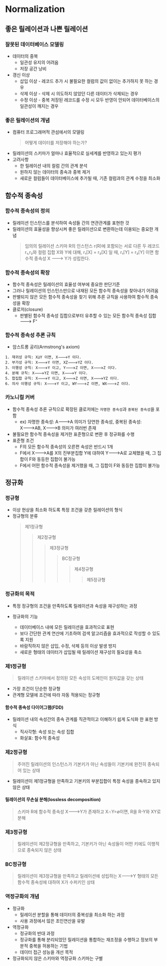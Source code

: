 # Normalization
## 좋은 릴레이션과 나쁜 릴레이션
### 잘못된 데이터베이스 모델링
* 데이터의 중복
    * 일관성 유지의 어려움
    * 저장 공간 낭비
* 갱신 이상
    * 삽입 이상 - 레코드 추가 시 불필요한 컬럼의 값이 없이는 추가하지 못 하는 경우
    * 삭제 이상 - 삭제 시 의도하지 않았던 다른 데이터가 삭제되는 경우
    * 수정 이상 - 중복 저장된 레코드를 수정 시 모두 반영이 안되어 데이터베이스의 일관성이 깨지는 경우

### 좋은 릴레이션의 개념
* 컴퓨터 프로그래머적 관섬에서의 모델링
    > 어떻게 데이터를 저장해야 하는가?
* 릴레이션의 스키마가 얼마나 효율적으로 실세계를 반영하고 있는지 평가
* 고려사항
    * 한 릴레이션 내의 컬럼 간의 관계 분석
    * 원하지 않는 데이터의 종속과 중복 제거
    * 새로운 컬럼들이 데이터베이스에 추가될 때, 기존 컬럼과의 관계 수정을 최소화

## 함수적 종속성
### 함수적 종속성의 정의
* 릴레이션 인스턴스를 분석하여 속성들 간의 연관관계를 표현한 것
* 릴레이션의 효율성을 향상시켜 좋은 릴레이션으로 변환하는데 이용되는 중요한 개념
    > 임의의 릴레이션 스키마 R의 인스턴스 r(R)에 포함되는 서로 다른 두 레코드 r₁,r₂와 컬럼 집합 X와 Y에 대해, r₁[X] = r₂[X] 일 때, r₁[Y] = r₂[Y] 이면 함수적 종속성 X 🡒 Y가 성립한다.

### 함수적 종속성의 확장
* 함수적 종속성은 릴레이션의 효율성 여부에 중요한 판단기준
* 그러나 릴레이션의 인스턴스만으로 내재된 모든 함수적 종속성을 찾아내기 어려움
* 판별되지 않은 모든 함수적 종속성을 찾기 위해 추론 규칙을 사용하여 함수적 종속성을 확장
* 클로저(closure)
    * 판별된 함수적 종속성 집합으로부터 유추할 수 있는 모든 함수적 종속성 집합 🡒 F⁺

### 함수적 종속성 추론 규칙
* 암스트롱 공리(Armstrong's axiom)
```
1. 재귀성 규칙: X⊇Y 이면, X🡒Y 이다.
2. 부가성 규칙: X🡒Y 이면, XZ🡒YZ 이다.
3. 이행성 규칙: X🡒Y 이고, Y🡒Z 이면, X🡒Z 이다.
4. 분해 규칙: X🡒YZ 이면, X🡒Y 이다.
5. 합집합 규칙: X🡒Y 이고, X🡒Z 이면, X🡒YZ 이다.
6. 의사 이행성 규칙: X🡒Y 이고, WY🡒Z 이면, WX🡒Z 이다.
```

### 카노니컬 커버
* 함수적 종속성 추론 규칙으로 확장된 클로저에는 `자명한 종속성`과 `중복된 종속성`을 포함
    * ex) 자명한 종속성: A🡒A 의미가 당연한 종속성, 중복된 종속성: X🡒AB, X🡒B 의미가 여러번 존재
* 불필요한 함수적 종속성을 제거한 표준형으로 변환 후 정규화를 수행
* 표준형 조건
    * F의 모든 함수적 종속성의 오른편 속성은 반드시 1개
    * F에서 X🡒A를 X의 진부분집합 Y에 대하여 Y🡒A로 교체했을 때, 그 집합이 F와 동등한 집합이 불가능
    * F에서 어떤 함수적 종속성을 제거했을 때, 그 집합이 F와 동등한 집합이 불가능

## 정규화
### 정규형
* 이상 현상을 최소화 하도록 특정 조건을 갖춘 릴레이션의 형식
* 정규형의 분류
    > 제1정규형
    > > 제2정규형
    > > > 제3정규형
    > > > > BC정규형
    > > > > > 제4정규형
    > > > > > > 제5정규형

### 정규화의 목적
* 특정 정규형의 조건을 만족하도록 릴레이션과 속성을 재구성하는 과정

* 정규화의 기능
    * 데이터베이스 내에 모든 릴레이션을 효과적으로 표현
    * 보다 간단한 관계 연산에 기초하여 검색 알고리즘을 효과적으로 작성할 수 있도록 지원
    * 바람직하지 않은 삽입, 수정, 삭제 등의 이상 발생 방지
    * 새로운 형태의 데이터가 삽입될 때 릴레이션 재구성의 필요성을 축소

### 제1정규형
> 릴레이션 스키마에서 정의된 모든 속성의 도메인이 원자값을 갖는 상태

* 가장 조건이 단순한 정규형
* 관계형 모델에 조건에 따라 자동 적용되는 정규형

#### 함수적 종속성 다이어그램(FDD)
* 릴레이션 내의 속성간의 종속 관계를 직관적이고 이해하기 쉽게 도식화 한 표현 방식
    * 직사각형: 속성 또는 속성 집합
    * 화살표: 함수적 종속성

### 제2정규형
> 주어진 릴레이션의 인스턴스가 기본키가 아닌 속성들이 기본키에 완전히 종속되어 있는 상태

* 릴레이션이 제1정규형을 만족하고 기본키의 부분집합이 특정 속성을 종속하고 있지 않은 상태

#### 릴레이션의 무손실 분해(lossless decomposition)
> 스키마 R에 함수적 종속성 X🡒Y가 존재하고 X∩Y=∅이면, R을 R-Y와 XY로 분해

### 제3정규형
> 릴레이션이 제2정규형을 만족하고, 기본키가 아닌 속성들이 어떤 키에도 이행적으로 종속되지 않은 상태

### BC정규형
> 릴레이션이 제3정규형을 만족하고 릴레이션에 성립하는 X🡒Y 형태의 모든 함수적 종속성에 대하여 X가 수퍼키인 상태

### 역정규화의 개념
* 정규화
    * 릴레이션 분할을 통해 데이터의 중복성을 최소화 하는 과정
    * 사용 과정에서 많은 조인연산을 유발
* 역정규화
    * 정규화의 반대 과정
    * 정규화를 통해 분리되었던 릴레이션을 통합하는 재조정을 수행하고 정보의 부분적 중복을 허용하는 기법
    * 데이터 접근 성능을 개선 목적
* 정규화되지 않은 스키마와 역정규화 스키마는 구별

